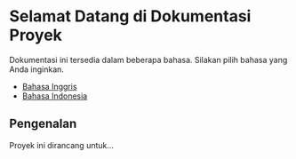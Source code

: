 # Selamat Datang di Dokumentasi Proyek

Dokumentasi ini tersedia dalam beberapa bahasa. Silakan pilih bahasa yang Anda inginkan.

- [Bahasa Inggris](../docs/en/index.md)
- [Bahasa Indonesia](index.md)

## Pengenalan
Proyek ini dirancang untuk...
